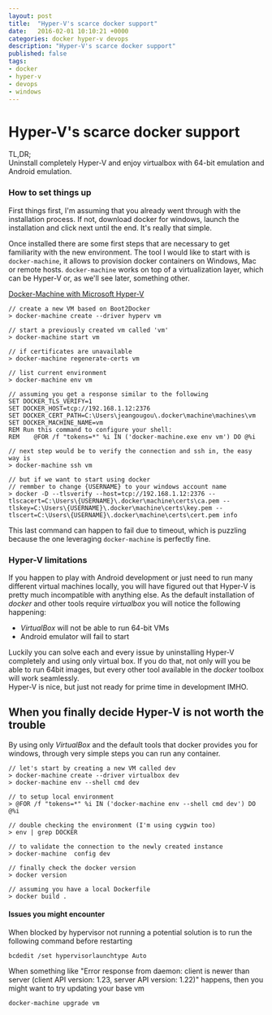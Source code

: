 ```yaml
---
layout: post
title:  "Hyper-V's scarce docker support"
date:   2016-02-01 10:10:21 +0000
categories: docker hyper-v devops
description: "Hyper-V's scarce docker support"
published: false
tags:
- docker
- hyper-v
- devops
- windows
---
```


# Hyper-V's scarce docker support

TL,DR;  
Uninstall completely Hyper-V and enjoy virtualbox with 64-bit emulation and Android emulation.

### How to set things up

First things first, I'm assuming that you already went through with the installation process.
If not, download docker for windows, launch the installation and click next until the end. It's really that simple.

Once installed there are some first steps that are necessary to get familiarity with the new environment.
The tool I would like to start with is ```docker-machine```, it allows to provision docker containers on Windows, Mac or remote hosts. ```docker-machine``` works on top of a virtualization layer, which can be Hyper-V or, as we'll see later, something other.

[Docker-Machine with Microsoft Hyper-V]

```
// create a new VM based on Boot2Docker
> docker-machine create --driver hyperv vm

// start a previously created vm called 'vm'
> docker-machine start vm

// if certificates are unavailable
> docker-machine regenerate-certs vm

// list current environment
> docker-machine env vm

// assuming you get a response similar to the following
SET DOCKER_TLS_VERIFY=1
SET DOCKER_HOST=tcp://192.168.1.12:2376
SET DOCKER_CERT_PATH=C:\Users\jeangougou\.docker\machine\machines\vm
SET DOCKER_MACHINE_NAME=vm
REM Run this command to configure your shell:
REM    @FOR /f "tokens=*" %i IN ('docker-machine.exe env vm') DO @%i

// next step would be to verify the connection and ssh in, the easy way is
> docker-machine ssh vm

// but if we want to start using docker
// remmber to change {USERNAME} to your windows account name
> docker -D --tlsverify --host=tcp://192.168.1.12:2376 --tlscacert=C:\Users\{USERNAME}\.docker\machine\certs\ca.pem --tlskey=C:\Users\{USERNAME}\.docker\machine\certs\key.pem --tlscert=C:\Users\{USERNAME}\.docker\machine\certs\cert.pem info
```

This last command can happen to fail due to timeout, which is puzzling because the one leveraging ```docker-machine``` is perfectly fine.  

### Hyper-V limitations

If you happen to play with Android development or just need to run many different virtual machines locally, you will have figured out that Hyper-V is pretty much incompatible with anything else. As the default installation of _docker_ and other tools require _virtualbox_ you will notice the following happening:

- _VirtualBox_ will not be able to run 64-bit VMs
- Android emulator will fail to start

Luckily you can solve each and every issue by uninstalling Hyper-V completely and using only virtual box.
If you do that, not only will you be able to run 64bit images, but every other tool available in the _docker_ toolbox will work seamlessly.  
Hyper-V is nice, but just not ready for prime time in development IMHO.

## When you finally decide Hyper-V is not worth the trouble

By using only _VirtualBox_ and the default tools that docker provides you for windows, through very simple steps you can run any container.

```
// let's start by creating a new VM called dev
> docker-machine create --driver virtualbox dev
> docker-machine env --shell cmd dev

// to setup local environment
> @FOR /f "tokens=*" %i IN ('docker-machine env --shell cmd dev') DO @%i

// double checking the environment (I'm using cygwin too)
> env | grep DOCKER

// to validate the connection to the newly created instance
> docker-machine  config dev

// finally check the docker version
> docker version

// assuming you have a local Dockerfile
> docker build .
```
#### Issues you might encounter

When blocked by hypervisor not running a potential solution is to run the following command before restarting

```
bcdedit /set hypervisorlaunchtype Auto
```

When something like "Error response from daemon: client is newer than server (client API version: 1.23, server API version: 1.22)"
happens, then you might want to try updating your base vm

```
docker-machine upgrade vm
```

[Node Dockerfile]:https://github.com/nodejs/docker-node
[Docker-Machine with Microsoft Hyper-V]: https://docs.docker.com/machine/drivers/hyper-v/
[Docker Cleanup Commands]: https://www.calazan.com/docker-cleanup-commands/
[Docker – Clean Up After Yourself!]:  http://blog.yohanliyanage.com/2015/05/docker-clean-up-after-yourself/
